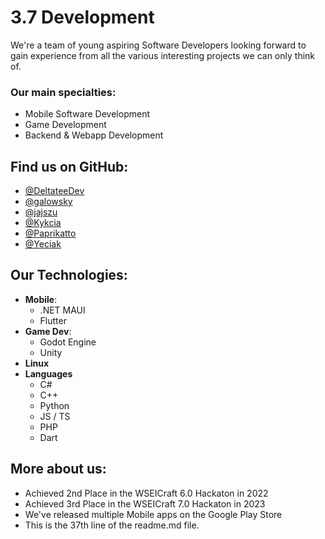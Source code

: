 # 3.7 Development
We're a team of young aspiring Software Developers looking forward to gain experience from all the various interesting projects we can only think of.

### Our main specialties:
- Mobile Software Development
- Game Development
- Backend & Webapp Development

## Find us on GitHub:
- [@DeltateeDev](https://github.com/DeltateeDev)
- [@galowsky](https://github.com/gal0wsky)
- [@jajszu](https://github.com/jajszu)
- [@Kykcia](https://github.com/kykcia)
- [@Paprikatto](https://github.com/Paprikatto)
- [@Yeciak](https://github.com/yeciak)

## Our Technologies:
- **Mobile**:
  - .NET MAUI
  - Flutter
- **Game Dev**:
  - Godot Engine
  - Unity
- **Linux**
- **Languages**
  - C#
  - C++
  - Python
  - JS / TS
  - PHP
  - Dart

## More about us:
- Achieved 2nd Place in the WSEICraft 6.0 Hackaton in 2022
- Achieved 3rd Place in the WSEICraft 7.0 Hackaton in 2023
- We've released multiple Mobile apps on the Google Play Store
- This is the 37th line of the readme.md file.
